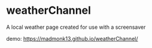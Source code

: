 # weatherChannel
A local weather page created for use with a screensaver

demo: https://madmonk13.github.io/weatherChannel/
